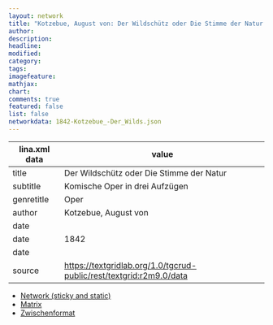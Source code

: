 ```yaml
---
layout: network
title: "Kotzebue, August von: Der Wildschütz oder Die Stimme der Natur (1842)"
author:
description:
headline:
modified:
category:
tags:
imagefeature: 
mathjax: 
chart: 
comments: true
featured: false
list: false
networkdata: 1842-Kotzebue_-Der_Wilds.json
---
```

lina.xml data  | value
------------- | -------------
title|Der Wildschütz oder Die Stimme der Natur
subtitle|Komische Oper in drei Aufzügen
genretitle|Oper
author|Kotzebue, August von
date|
date|1842
date|
source|https://textgridlab.org/1.0/tgcrud-public/rest/textgrid:r2m9.0/data


* [Network (sticky and static)](/network269)
* [Matrix](/matrix269)
* [Zwischenformat](/lina269 )
